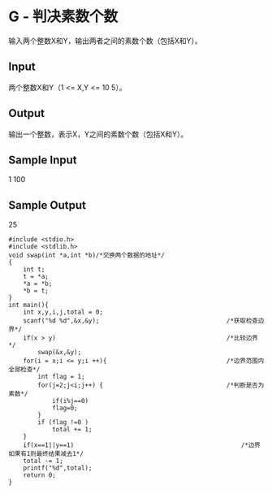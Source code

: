 # G - 判决素数个数 
输入两个整数X和Y，输出两者之间的素数个数（包括X和Y）。
## Input
两个整数X和Y（1 <= X,Y <= 10 5）。 
## Output
输出一个整数，表示X，Y之间的素数个数（包括X和Y）。 
## Sample Input
1 100
## Sample Output
25
```
#include <stdio.h>
#include <stdlib.h>
void swap(int *a,int *b)/*交换两个数据的地址*/
{
	int t;
	t = *a;
	*a = *b;
	*b = t;
}
int main(){
	int x,y,i,j,total = 0;
	scanf("%d %d",&x,&y);									/*获取检查边界*/ 
	if(x > y)												/*比较边界*/
		swap(&x,&y);
	for(i = x;i <= y;i ++){									/*边界范围内全部检查*/ 
		int flag = 1;
		for(j=2;j<i;j++) {									/*判断是否为素数*/ 
        	if(i%j==0)
        	flag=0; 
    	}
    	if (flag !=0 )
    		total += 1;
	}
	if(x==1||y==1)												/*边界如果有1则最终结果减去1*/ 
	total -= 1; 
	printf("%d",total);							
	return 0;
}
```


